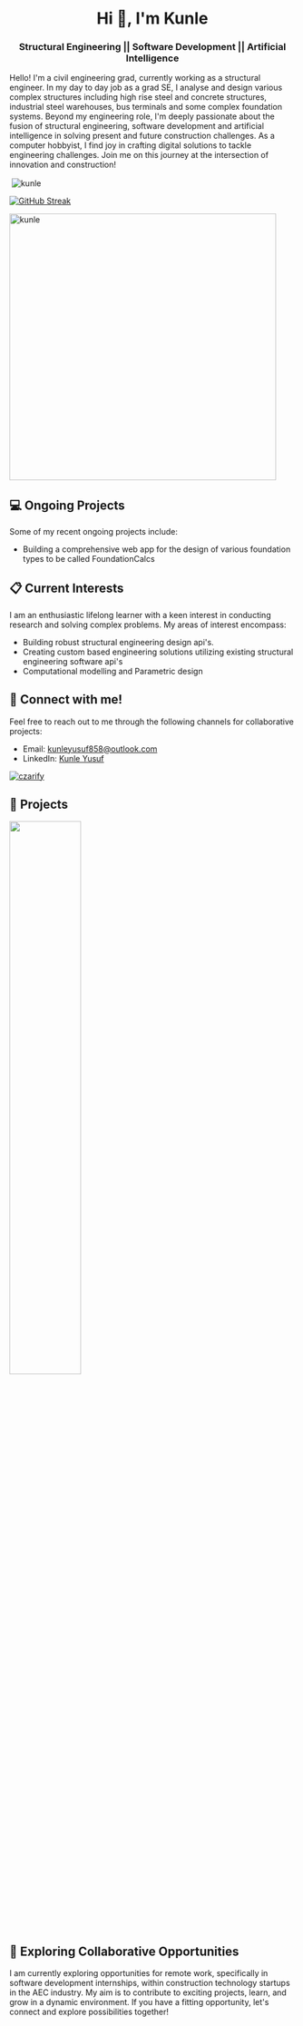 <h1 align="center">Hi 👋, I'm Kunle</h1>
<h3 align="center"> Structural Engineering || Software Development || Artificial Intelligence</h3>

Hello! I'm a civil engineering grad, currently working as a structural engineer. In my day to day job as a grad SE, I analyse and design various complex structures including high rise steel and concrete structures, industrial steel warehouses, bus terminals and some complex foundation systems. Beyond my engineering role, I'm deeply passionate about the fusion of structural engineering, software development and artificial intelligence in solving present and future construction challenges. As a computer hobbyist, I find joy in crafting digital solutions to tackle engineering challenges. Join me on this journey at the intersection of innovation and construction! 

<p>&nbsp;<img align="center" src="https://github-readme-stats-kunles-projects-0dd1bd96.vercel.app/api?username=kunle009&show_icons=true&locale=en&theme=cobalt" alt="kunle" /></p>
<a href="https://git.io/streak-stats"><img src="https://streak-stats.demolab.com?user=kunle009&theme=leafy&hide_border=true&border_radius=4.7&card_width=470" alt="GitHub Streak" /></a>
<p><img  src="https://github-readme-stats-kunles-projects-0dd1bd96.vercel.app/api/top-langs?username=kunle009&show_icons=true&locale=en&layout=donut&langs_count=8&theme=dracula" alt="kunle" width="470"/></p>


## 💻 Ongoing Projects
<p>
        Some of my recent ongoing projects include:
        <ul>
          <li>Building a comprehensive web app for the design of various foundation types to be called FoundationCalcs</li>
        </ul>
    </p>

## 📋 Current Interests

I am an enthusiastic lifelong learner with a keen interest in conducting research and solving complex problems. My areas of interest encompass:

- Building robust structural engineering design api's.
- Creating custom based engineering solutions utilizing existing structural engineering software api's
- Computational modelling and Parametric design

## 🔗 Connect with me!

Feel free to reach out to me through the following channels for collaborative projects:

- Email: [kunleyusuf858@outlook.com](mailto:kunleyusuf858@outlook.com)
- LinkedIn: [Kunle Yusuf](https://www.linkedin.com/in/kunle-yusuf/)
<p align="left"> <a href="https://twitter.com/_kunle009" target="blank"><img src="https://img.shields.io/twitter/follow/kunle?logo=twitter&style=for-the-badge" alt="czarify" /></a> </p>

## 🚀 Projects

<p float="left">
    <a href="https://github.com/kunle009/FoundationDesign">
        <img src="https://github-readme-stats.vercel.app/api/pin/?username=kunle009&repo=FoundationDesign" width="50%" />
    </a>
</p>

## 🎯 Exploring Collaborative Opportunities

I am currently exploring opportunities for remote work, specifically in software development internships, within construction technology startups in the AEC industry. My aim is to contribute to exciting projects, learn, and grow in a dynamic environment. If you have a fitting opportunity, let's connect and explore possibilities together!
